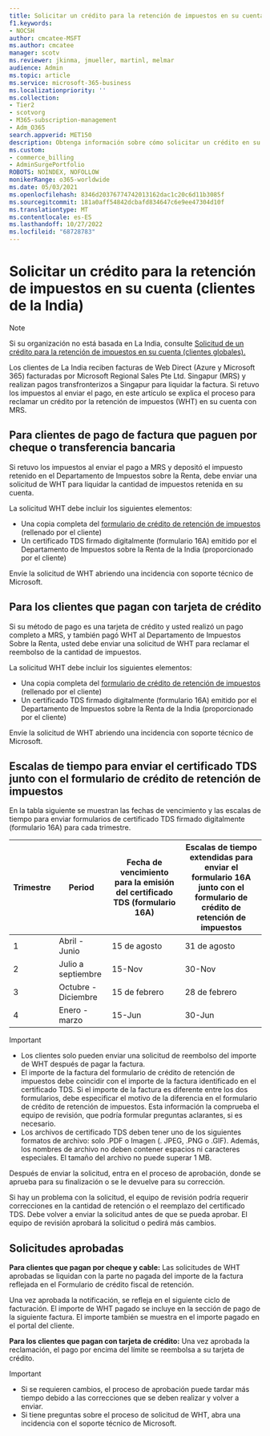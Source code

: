```yaml
---
title: Solicitar un crédito para la retención de impuestos en su cuenta (clientes de la India)
f1.keywords:
- NOCSH
author: cmcatee-MSFT
ms.author: cmcatee
manager: scotv
ms.reviewer: jkinma, jmueller, martinl, melmar
audience: Admin
ms.topic: article
ms.service: microsoft-365-business
ms.localizationpriority: ''
ms.collection:
- Tier2
- scotvorg
- M365-subscription-management
- Adm_O365
search.appverid: MET150
description: Obtenga información sobre cómo solicitar un crédito en su cuenta para la retención de impuestos que pagó. Este artículo solo se aplica a los clientes de la India.
ms.custom:
- commerce_billing
- AdminSurgePortfolio
ROBOTS: NOINDEX, NOFOLLOW
monikerRange: o365-worldwide
ms.date: 05/03/2021
ms.openlocfilehash: 8346d20376774742013162dac1c20c6d11b3085f
ms.sourcegitcommit: 181a0aff54842dcbafd834647c6e9ee47304d10f
ms.translationtype: MT
ms.contentlocale: es-ES
ms.lasthandoff: 10/27/2022
ms.locfileid: "68728783"
---
```

# <a name="request-a-credit-for-withholding-tax-on-your-account-india-customers"></a>Solicitar un crédito para la retención de impuestos en su cuenta (clientes de la India)

> [!NOTE]
>
> Si su organización no está basada en La India, consulte [Solicitud de un crédito para la retención de impuestos en su cuenta (clientes globales).](withholding-tax-credit-global.md)

Los clientes de La India reciben facturas de Web Direct (Azure y Microsoft 365) facturadas por Microsoft Regional Sales Pte Ltd. Singapur (MRS) y realizan pagos transfronterizos a Singapur para liquidar la factura. Si retuvo los impuestos al enviar el pago, en este artículo se explica el proceso para reclamar un crédito por la retención de impuestos (WHT) en su cuenta con MRS.

## <a name="for-invoice-pay-customers-who-pay-by-check-or-wire"></a>Para clientes de pago de factura que paguen por cheque o transferencia bancaria

Si retuvo los impuestos al enviar el pago a MRS y depositó el impuesto retenido en el Departamento de Impuestos sobre la Renta, debe enviar una solicitud de WHT para liquidar la cantidad de impuestos retenida en su cuenta.

La solicitud WHT debe incluir los siguientes elementos:

- Una copia completa del [formulario de crédito de retención de impuestos](https://download.microsoft.com/download/a/2/a/a2a35969-2d54-4faa-ba41-6a50525eba70/WHT%20Credit%20Form%20-%20India.docx) (rellenado por el cliente)
- Un certificado TDS firmado digitalmente (formulario 16A) emitido por el Departamento de Impuestos sobre la Renta de la India (proporcionado por el cliente)

Envíe la solicitud de WHT abriendo una incidencia con soporte técnico de Microsoft.

## <a name="for-customers-who-pay-by-credit-card"></a>Para los clientes que pagan con tarjeta de crédito

Si su método de pago es una tarjeta de crédito y usted realizó un pago completo a MRS, y también pagó WHT al Departamento de Impuestos Sobre la Renta, usted debe enviar una solicitud de WHT para reclamar el reembolso de la cantidad de impuestos.

La solicitud WHT debe incluir los siguientes elementos:

- Una copia completa del [formulario de crédito de retención de impuestos](https://download.microsoft.com/download/a/2/a/a2a35969-2d54-4faa-ba41-6a50525eba70/WHT%20Credit%20Form%20-%20India.docx) (rellenado por el cliente)
- Un certificado TDS firmado digitalmente (formulario 16A) emitido por el Departamento de Impuestos sobre la Renta de la India (proporcionado por el cliente)

Envíe la solicitud de WHT abriendo una incidencia con soporte técnico de Microsoft.

## <a name="timelines-to-submit-the-tds-certificate-together-with-the-withholding-tax-credit-form"></a>Escalas de tiempo para enviar el certificado TDS junto con el formulario de crédito de retención de impuestos

En la tabla siguiente se muestran las fechas de vencimiento y las escalas de tiempo para enviar formularios de certificado TDS firmado digitalmente (formulario 16A) para cada trimestre.

| Trimestre | Period | Fecha de vencimiento para la emisión del certificado TDS (formulario 16A) | Escalas de tiempo extendidas para enviar el formulario 16A junto con el formulario de crédito de retención de impuestos |
|-|-|-|-|
| 1 | Abril - Junio | 15 de agosto | 31 de agosto |
| 2 | Julio a septiembre | 15-Nov | 30-Nov |
| 3 | Octubre - Diciembre | 15 de febrero | 28 de febrero |
| 4 | Enero - marzo | 15-Jun | 30-Jun |

> [!IMPORTANT]
>
> - Los clientes solo pueden enviar una solicitud de reembolso del importe de WHT después de pagar la factura.
> - El importe de la factura del formulario de crédito de retención de impuestos debe coincidir con el importe de la factura identificado en el certificado TDS. Si el importe de la factura es diferente entre los dos formularios, debe especificar el motivo de la diferencia en el formulario de crédito de retención de impuestos. Esta información la comprueba el equipo de revisión, que podría formular preguntas aclarantes, si es necesario.
> - Los archivos de certificado TDS deben tener uno de los siguientes formatos de archivo: solo .PDF o Imagen (. JPEG, .PNG o .GIF). Además, los nombres de archivo no deben contener espacios ni caracteres especiales. El tamaño del archivo no puede superar 1 MB.

Después de enviar la solicitud, entra en el proceso de aprobación, donde se aprueba para su finalización o se le devuelve para su corrección.

Si hay un problema con la solicitud, el equipo de revisión podría requerir correcciones en la cantidad de retención o el reemplazo del certificado TDS. Debe volver a enviar la solicitud antes de que se pueda aprobar. El equipo de revisión aprobará la solicitud o pedirá más cambios.

## <a name="approved-requests"></a>Solicitudes aprobadas

**Para clientes que pagan por cheque y cable:** Las solicitudes de WHT aprobadas se liquidan con la parte no pagada del importe de la factura reflejada en el Formulario de crédito fiscal de retención.

Una vez aprobada la notificación, se refleja en el siguiente ciclo de facturación. El importe de WHT pagado se incluye en la sección de pago de la siguiente factura. El importe también se muestra en el importe pagado en el portal del cliente.

**Para los clientes que pagan con tarjeta de crédito:** Una vez aprobada la reclamación, el pago por encima del límite se reembolsa a su tarjeta de crédito.

> [!IMPORTANT]
>
> - Si se requieren cambios, el proceso de aprobación puede tardar más tiempo debido a las correcciones que se deben realizar y volver a enviar.
> - Si tiene preguntas sobre el proceso de solicitud de WHT, abra una incidencia con el soporte técnico de Microsoft.
